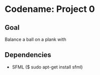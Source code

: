 # Codename: Project 0

## Goal
Balance a ball on a plank with 


## Dependencies
- SFML ($ sudo apt-get install sfml)


